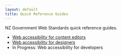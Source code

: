 ```yaml
---
layout: default
title: Quick Reference Guides
---
```


NZ Government Web Standards quick reference guides.

* [Web accessibility for content editors](a11y-content-editors.html)
* [Web accessibility for designers](a11y-designers.html)
* In Progress: Web accessibility for developers
